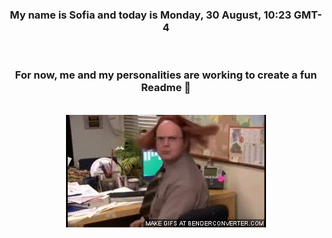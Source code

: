 


<div align="center">
<h3 >My name is Sofia and today is Monday, 30 August, 10:23 GMT-4</h3><br>
<h3 >For now, me and my personalities are working to create a fun Readme 👋
</h3><br>
<img src='img/dwight.gif' alt='working...'/>
</div>

